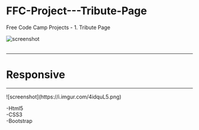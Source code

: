 # FFC-Project---Tribute-Page
Free Code Camp Projects - 1. Tribute Page

![screenshot](https://i.imgur.com/PtnpmsK.png)
<br />
<br />
<hr /> 
<h1> Responsive </h1>
<hr />
![screenshot](https://i.imgur.com/4idquL5.png)

-Html5 <br />
-CSS3 <br />
-Bootstrap
